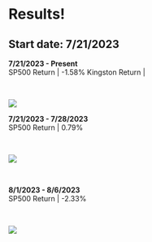 # Results!
## Start date: 7/21/2023

**7/21/2023 - Present**
<br>
SP500 Return | -1.58%
Kingston Return | 

<br>

![](https://media.discordapp.net/attachments/1112428017822736404/1137170880162701394/image.png?width=1340&height=671)

**7/21/2023 - 7/28/2023**
<br>
SP500 Return | 0.79%

<br>

![](https://media.discordapp.net/attachments/660884610313486346/1135064664187871443/image.png?width=1342&height=671)

<br>

**8/1/2023 - 8/6/2023**
<br>
SP500 Return | -2.33%

<br>

![](https://media.discordapp.net/attachments/1112428017822736404/1137128302662926416/image.png?width=1340&height=671)



